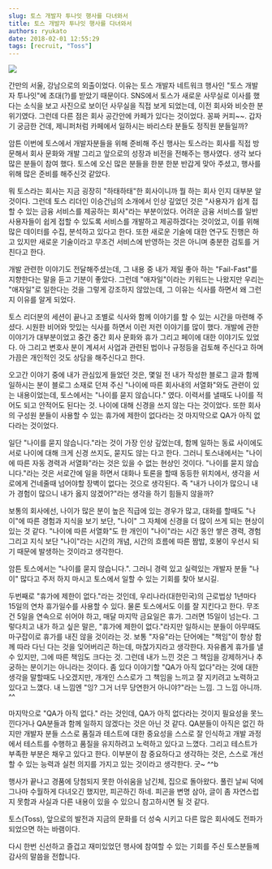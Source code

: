 ```yaml
---
slug: 토스 개발자 투나잇 행사를 다녀와서
title: 토스 개발자 투나잇 행사를 다녀와서
authors: ryukato
date: 2018-02-01 12:55:29
tags: [recruit, "Toss"]
---
```


<!-- truncate -->

![](https://scontent-icn1-1.xx.fbcdn.net/v/t1.0-9/26196202_1734829606574859_5756323664790172208_n.png?oh=37406dd3fe5602e37de4dfe61c06e142&oe=5B176351)

간만의 서울, 강남으로의 외출이었다. 이유는 토스 개발자 네트워크 행사인 "토스 개발자 투나잇"에 초대(?)를 받았기 때문이다.
SNS에서 토스가 새로운 사무실로 이사를 했다는 소식을 보고 사진으로 보이던 사무실을 직접 보게 되었는데, 이전 회사와 비슷한 분위기였다.
그런데 다른 점은 회사 공간안에 카페가 있다는 것이었다. 꽁짜 커피~~. 갑자기 궁금한 건데, 제니퍼처럼 카페에서 일하시는 바리스타 분들도 정직원 분들일까?

암튼 이번에 토스에서 개발자분들을 위해 준비해 주신 행사는 토스라는 회사를 직접 방문해서 회사 문화와 개발 그리고 앞으로의 성장과 비전을 전해주는 행사였다.
생각 보다 많은 분들이 참여 했다. 토스에 오신 많은 분들을 한분 한분 반갑게 맞아 주셨고, 행사를 위해 많은 준비를 해주신것 같았다.

뭐 토스라는 회사는 지금 굉장히 "하태하태"한 회사이니까 뭘 하는 회사 인지 대부분 알 것이다. 그런데 토스 리더인 이승건님의 소개에서 인상 깊었던 것은 "사용자가 쉽게 접할 수 있는 금융 서비스를 제공하는 회사"라는 부분이었다. 어려운 금융 서비스를 일반 사용자들이 쉽게 접할 수 있도록 서비스를 개발하고 제공하겠다는 것이었고, 이를 위해 많은 데이터를 수집, 분석하고 있다고 한다. 또한 새로운 기술에 대한 연구도 진행은 하고 있지만 새로운 기술이라고 무조건 서비스에 반영하는 것은 아니며 충분한 검토를 거친다고 한다.

개발 관련한 이야기도 전달해주셨는데, 그 내용 중 내가 제일 좋아 하는 "Fail-Fast"를 지향한다는 말을 듣고 기분이 좋았다. 그런데 "애자일"이라는 키워드는 나왔지만 우리는 "애자일"로 일한다는 것을 그렇게 강조하지 않았는데, 그 이유는 식사를 하면서 왜 그런지 이유를 알게 되었다.

토스 리더분의 세션이 끝나고 조별로 식사와 함께 이야기를 할 수 있는 시간을 마련해 주셨다. 시원한 비어와 맛있는 식사를 하면서 이런 저런 이야기를 많이 했다. 개발에 관한 이야기가 대부분이었고 중간 중간 회사 문화와 휴가 그리고 페이에 대한 이야기도 있었다. 아 그리고 변호사 분이 계셔서 사업과 관련된 법이나 규정등을 검토해 주신다고 하며 가끔은 개인적인 것도 상담을 해주신다고 한다.

오고간 이야기 중에 내가 관심있게 들었던 것은, 몇일 전 내가 작성한 블로그 글과 함께 일하시는 분이 블로그 소재로 던져 주신 "나이에 따른 회사내의 서열화"와도 관련이 있는 내용이었는데, 토스에서는 "나이를 묻지 않습니다." 였다.
이력서를 낼때도 나이를 적어도 되고 안적어도 된다는 것. 나이에 대해 신경을 쓰지 않는 다는 것이었다. 또한 회사의 구성원 분들이 사용할 수 있는 휴가에 제한이 없다라는 것 마지막으로 QA가 아직 없다라는 것이었다.

일단 "나이를 묻지 않습니다."라는 것이 가장 인상 깊었는데, 함께 일하는 동료 사이에도 서로 나이에 대해 크게 신경 쓰지도, 묻지도 않는 다고 한다. 그러니 토스내에서는 "나이에 따른 자동 경력과 서열화"라는 것은 있을 수 없는 현상인 것이다. "나이를 묻지 않습니다."라는 것은 서로간에 일을 하면서 대화나 토론을 할때 동등한 위치에서, 생각을 서로에게 건네줄때 넘어야할 장벽이 없다는 것으로 생각된다. 즉 "내가 나이가 많으니 내가 경험이 많으니 내가 옳지 않겠어?"라는 생각을 하기 힘들지 않을까?

보통의 회사에선, 나이가 많은 분이 높은 직급에 있는 경우가 많고, 대화를 할때도 "나이"에 따른 경험과 지식을 보기 보단, "나이" 그 자체에 신경을 더 많이 쓰게 되는 현상이 있는 것 같다. "나이에 따른 서열화"도 한 개인이 "나이"라는 시간 동안 쌓은 경력, 경험 그리고 지식 보단 "나이"라는 시간의 개념, 시간의 흐름에 따른 짬밥, 호봉이 우선시 되기 때문에 발생하는 것이라고 생각한다.

암튼 토스에서는 "나이를 묻지 않습니다.". 그러니 경력 있고 실력있는 개발자 분들 "나이" 많다고 주저 하지 마시고 토스에서 일할 수 있는 기회를 찾아 보시길.

두번째로 "휴가에 제한이 없다."라는 것인데, 우리나라(대한민국)의 근로법상 1년마다 15일의 연차 휴가일수를 사용할 수 있다. 물론 토스에서도 이를 잘 지킨다고 한다. 무조건 5일을 연속으로 쉬어야 하고, 매달 마지막 금요일은 휴가. 그러면 15일이 넘는다. 그렇다치고 내가 하고 싶은 말은, "휴가에 제한이 없다."라지만 일하시는 분들이 아무때도 마구잡이로 휴가를 내진 않을 것이라는 것. 보통 "자유"라는 단어에는 "책임"이 항상 함께 따라 다닌 다는 것을 잊어버리곤 하는데, 마찮가지라고 생각한다. 자유롭게 휴가를 낼 수 있지만, 그에 따른 책임도 크다는 것. 그런데 내가 느낀 것은 그 책임을 강제하거나 추궁하는 분이기는 아니라는 것이다. 좀 있다 이야기할 "QA가 아직 없다"라는 것에 대한 생각을 말할때도 나오겠지만, 개개인 스스로가 그 책임을 느끼고 잘 지키려고 노력하고 있다고 느꼈다. 내 느낌엔 "잉? 그거 너무 당연한거 아니야?"라는 느낌. 그 느낌 아니까. ^^

마지막으로 "QA가 아직 없다." 라는 것인데, QA가 아직 없다라는 것이지 필요성을 못느낀다거나 QA분들과 함께 일하지 않겠다는 것은 아닌 것 같다. QA분들이 아직은 없긴 하지만 개발자 분들 스스로 품질과 테스트에 대한 중요성을 스스로 잘 인식하고 개발 과정에서 테스트를 수행하고 품질을 유지하려고 노력하고 있다고 느꼈다. 그리고 테스트가 부족한 부분은 채우고 있다고 한다. 이부분이 참 중요하다고 생각하는 것은, 스스로 개선할 수 있는 능력과 실천 의지를 가지고 있는 것이라고 생각한다. 굿~ ^^b

행사가 끝나고 경품에 당첨되지 못한 아쉬움을 남긴체, 집으로 돌아왔다. 풀린 날씨 덕에 그나마 수월하게 다녀오긴 했지만, 피곤하긴 하네.
피곤을 변명 삼아, 글이 좀 자연스럽지 못함과 사실과 다른 내용이 있을 수 있으니 참고하시면 될 것 같다.

토스(Toss), 앞으로의 발전과 지금의 문화를 더 성숙 시키고 다른 많은 회사에도 전파가 되었으면 하는 바램이다.

다시 한번 신선하고 즐겁고 재미있었던 행사에 참여할 수 있는 기회를 주신 토스분들께 감사의 말씀을 전합니다.
